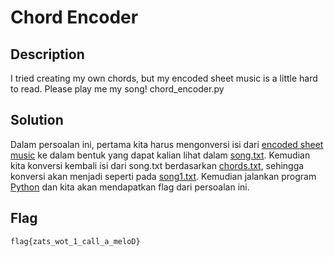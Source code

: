 # Chord Encoder

## Description
I tried creating my own chords, but my encoded sheet music is a little hard to read. Please play me my song! chord_encoder.py

## Solution
Dalam persoalan ini, pertama kita harus mengonversi isi dari [encoded sheet music](https://static.tjctf.org/c29857b8d4d1b2dfe502b5053d73844a08358ae681b2af8de6829b765dc2c28e_notes.txt) ke dalam bentuk yang dapat kalian lihat dalam [song.txt](https://github.com/desyaapd/baboba/blob/master/Chord%20Encoder/song.txt). Kemudian kita konversi kembali isi dari song.txt berdasarkan [chords.txt](https://github.com/desyaapd/baboba/blob/master/Chord%20Encoder/chords.txt), sehingga konversi akan menjadi seperti pada [song1.txt](https://github.com/desyaapd/baboba/blob/m/Chord%20Encoder/song1.txt). Kemudian jalankan program [Python](https://github.com/desyaapd/baboba/blob/master/Chord%20Encoder/Chord%20Encoder.py) dan kita akan mendapatkan flag dari persoalan ini.

## Flag
```flag{zats_wot_1_call_a_meloD}```
